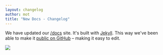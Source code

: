 ```yaml
---
layout: changelog
author: mot
title: "New Docs - Changelog"
---
```


We have updated our [/docs](/docs) site. It's built with [Jekyll](https://jekyllrb.com/). This way we've been able to make it [public on GitHub](https://github.com/dotenv-org/www) – making it easy to edit.

![](https://res.cloudinary.com/dotenv-org/image/upload/c_scale,w_800/v1666487765/screely-1666487750729_jrea3n.png)
